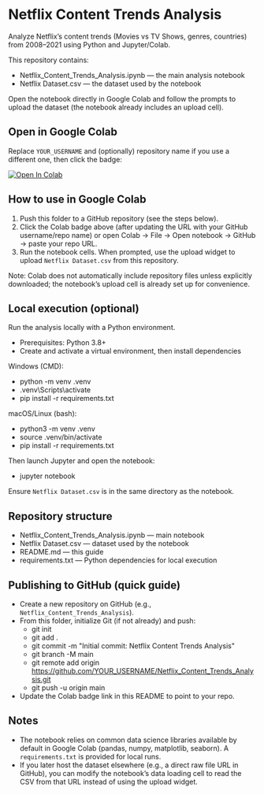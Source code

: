 # Netflix Content Trends Analysis

Analyze Netflix’s content trends (Movies vs TV Shows, genres, countries) from 2008–2021 using Python and Jupyter/Colab.

This repository contains:
- Netflix_Content_Trends_Analysis.ipynb — the main analysis notebook
- Netflix Dataset.csv — the dataset used by the notebook

Open the notebook directly in Google Colab and follow the prompts to upload the dataset (the notebook already includes an upload cell).


## Open in Google Colab

Replace `YOUR_USERNAME` and (optionally) repository name if you use a different one, then click the badge:

[![Open In Colab](https://colab.research.google.com/assets/colab-badge.svg)](https://colab.research.google.com/github/YOUR_USERNAME/Netflix_Content_Trends_Analysis/blob/main/Netflix_Content_Trends_Analysis.ipynb)


## How to use in Google Colab

1. Push this folder to a GitHub repository (see the steps below).
2. Click the Colab badge above (after updating the URL with your GitHub username/repo name) or open Colab → File → Open notebook → GitHub → paste your repo URL.
3. Run the notebook cells. When prompted, use the upload widget to upload `Netflix Dataset.csv` from this repository.

Note: Colab does not automatically include repository files unless explicitly downloaded; the notebook’s upload cell is already set up for convenience.


## Local execution (optional)

Run the analysis locally with a Python environment.

- Prerequisites: Python 3.8+
- Create and activate a virtual environment, then install dependencies

Windows (CMD):
- python -m venv .venv
- .venv\Scripts\activate
- pip install -r requirements.txt

macOS/Linux (bash):
- python3 -m venv .venv
- source .venv/bin/activate
- pip install -r requirements.txt

Then launch Jupyter and open the notebook:
- jupyter notebook

Ensure `Netflix Dataset.csv` is in the same directory as the notebook.


## Repository structure

- Netflix_Content_Trends_Analysis.ipynb — main notebook
- Netflix Dataset.csv — dataset used by the notebook
- README.md — this guide
- requirements.txt — Python dependencies for local execution


## Publishing to GitHub (quick guide)

- Create a new repository on GitHub (e.g., `Netflix_Content_Trends_Analysis`).
- From this folder, initialize Git (if not already) and push:
  - git init
  - git add .
  - git commit -m "Initial commit: Netflix Content Trends Analysis"
  - git branch -M main
  - git remote add origin https://github.com/YOUR_USERNAME/Netflix_Content_Trends_Analysis.git
  - git push -u origin main
- Update the Colab badge link in this README to point to your repo.


## Notes

- The notebook relies on common data science libraries available by default in Google Colab (pandas, numpy, matplotlib, seaborn). A `requirements.txt` is provided for local runs.
- If you later host the dataset elsewhere (e.g., a direct raw file URL in GitHub), you can modify the notebook’s data loading cell to read the CSV from that URL instead of using the upload widget.